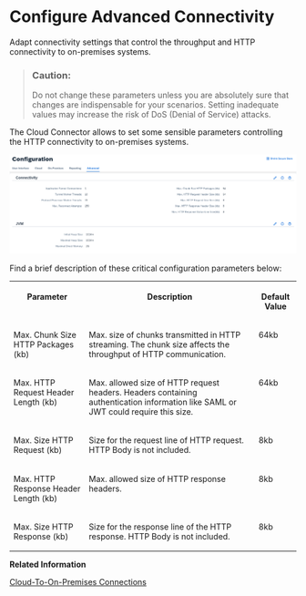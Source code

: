 <!-- loio3975253c1a884638bf6f408f55ea349e -->

# Configure Advanced Connectivity

Adapt connectivity settings that control the throughput and HTTP connectivity to on-premises systems.

> ### Caution:  
> Do not change these parameters unless you are absolutely sure that changes are indispensable for your scenarios. Setting inadequate values may increase the risk of DoS \(Denial of Service\) attacks.

The Cloud Connector allows to set some sensible parameters controlling the HTTP connectivity to on-premises systems.

![](images/SCC_Configure_Advanced_Connectivity_82efcf5.png)

Find a brief description of these critical configuration parameters below:


<table>
<tr>
<th valign="top">

Parameter

</th>
<th valign="top">

Description

</th>
<th valign="top">

Default Value

</th>
</tr>
<tr>
<td valign="top">

Max. Chunk Size HTTP Packages \(kb\)

</td>
<td valign="top">

Max. size of chunks transmitted in HTTP streaming. The chunk size affects the throughput of HTTP communication.

</td>
<td valign="top">

64kb

</td>
</tr>
<tr>
<td valign="top">

Max. HTTP Request Header Length \(kb\)

</td>
<td valign="top">

Max. allowed size of HTTP request headers. Headers containing authentication information like SAML or JWT could require this size.

</td>
<td valign="top">

64kb

</td>
</tr>
<tr>
<td valign="top">

Max. Size HTTP Request \(kb\)

</td>
<td valign="top">

Size for the request line of HTTP request. HTTP Body is not included.

</td>
<td valign="top">

8kb

</td>
</tr>
<tr>
<td valign="top">

Max. HTTP Response Header Length \(kb\)

</td>
<td valign="top">

Max. allowed size of HTTP response headers.

</td>
<td valign="top">

8kb

</td>
</tr>
<tr>
<td valign="top">

Max. Size HTTP Response \(kb\)

</td>
<td valign="top">

Size for the response line of the HTTP response. HTTP Body is not included.

</td>
<td valign="top">

8kb

</td>
</tr>
</table>

**Related Information**  


[Cloud-To-On-Premises Connections](cloud-to-on-premises-connections-f9111c8.md "Configure the physical connections for cloud-to-on-premises calls in the Cloud Connector.")

